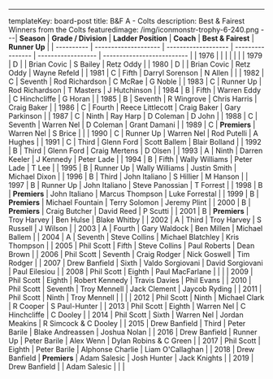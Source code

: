 ---
templateKey: board-post
title: B&F A - Colts
description: Best & Fairest Winners from the Colts
featuredimage: /img/iconmonstr-trophy-6-240.png
---| **Season** | **Grade / Division** | **Ladder Position** | **Coach**        | **Best & Fairest** | **Runner Up**              |
| ---------- | -------------------- | ------------------- | ---------------- | ------------------ | -------------------------- |
| 1976       |                      |                     |                  |                    |                            |
| 1979       | D                    |                     | Brian Covic      | S Bailey           | Retz Oddy                  |
| 1980       | D                    |                     | Brian Covic      | Retz Oddy          | Wayne Refeld               |
| 1981       | C                    | Fifth               | Darryl Sorenson  | N Allen            |                            |
| 1982       | C                    | Seventh             | Rod Richardson   | C McRae            | G Noble                    |
| 1983       | C                    | Runner Up           | Rod Richardson   | T Masters          | J Hutchinson               |
| 1984       | B                    | Fifth               | Warren Eddy      | C Hinchcliffe      | G Horan                    |
| 1985       | B                    | Seventh             | R Wingrove       | Chris Harris       | Craig Baker                |
| 1986       | C                    | Fourth              | Reece Littlecott | Craig Baker        | Gary Parkinson             |
| 1987       | C                    | Ninth               | Ray Harp         | D Coleman          | D John                     |
| 1988       | C                    | Seventh             | Warren Nel       | D Coleman          | Grant Damani               |
| 1989       | C                    | **Premiers**        | Warren Nel       | S Brice            |                            |
| 1990       | C                    | Runner Up           | Warren Nel       | Rod Putelli        | A Hughes                   |
| 1991       | C                    | Third               | Glenn Ford       | Scott Ballem       | Blair Bolland              |
| 1992       | B                    | Third               | Glenn Ford       | Craig Mertens      | D Olsen                    |
| 1993       | A                    | Ninth               | Darren Keeler    | J Kennedy          | Peter Lade                 |
| 1994       | B                    | Fifth               | Wally Williams   | Peter Lade         | T Lee                      |
| 1995       | B                    | Runner Up           | Wally Williams   | Justin Smith       | Michael Dixon              |
| 1996       | B                    | Third               | John Italiano    | S Hillier          | M Hanson                   |
| 1997       | B                    | Runner Up           | John Italiano    | Steve Panossian    | T Forrest                  |
| 1998       | B                    | **Premiers**        | John Italiano    | Marcus Thompson    | Luke Forrestal             |
| 1999       | B                    | **Premiers**        | Michael Fountain | Terry Solomon      | Jeremy Plint               |
| 2000       | B                    | **Premiers**        | Craig Butcher    | David Reed         | P Scutti                   |
| 2001       | B                    | **Premiers**        | Troy Harvey      | Ben Hulse          | Blake Whitby               |
| 2002       | A                    | Third               | Troy Harvey      | S Russell          | J Wilson                   |
| 2003       | A                    | Fourth              | Gary Waldock     | Ben Millen         | Michael Ballem             |
| 2004       | A                    | Seventh             | Steve Collins    | Michael Blatchley  | Kris Thompson              |
| 2005       | Phil Scott           | Fifth               | Steve Collins    | Paul Roberts       | Dean Brown                 |
| 2006       | Phil Scott           | Seventh             | Craig Rodger     | Nick Goswell       | Tim Rodger                 |
| 2007       | Drew Banfield        | Sixth               | Valdo Sorgiovani | David Sorgiovani   | Paul Eilesiou              |
| 2008       | Phil Scott           | Eighth              | Paul MacFarlane  |                    |                            |
| 2009       | Phil Scott           | Eighth              | Robert Kennedy   | Travis Davies      | Phil Evans                 |
| 2010       | Phil Scott           | Seventh             | Troy Mennell     | Jack Clement       | Jaycob Ryding              |
| 2011       | Phil Scott           | Ninth               | Troy Mennell     |                    |                            |
| 2012       | Phil Scott           | Ninth               | Michael Clark    | R Cooper           | S Paul-Hunter              |
| 2013       | Phil Scott           | Eighth              | Warren Nel       | C Hinchcliffe      | C Dooley                   |
| 2014       | Phil Scott           | Sixth               | Warren Nel       | Jordan Meakins     | R Simcock &amp; C Dooley   |
| 2015       | Drew Banfield        | Third               | Peter Barile     | Blake Andreassen   | Joshua Nolan               |
| 2016       | Drew Banfield        | Runner Up           | Peter Barile     | Alex Wenn          | Dylan Robins &amp; C Green |
| 2017       | Phil Scott           | Eighth              | Peter Barile     | Alphonse Charlie   | Liam O&#39;Callaghan       |
| 2018       | Drew Banfield        | **Premiers**        | Adam Salesic     | Josh Hunter        | Jack Knights               |
| 2019       | Drew Banfield        |                     | Adam Salesic     |                    |                            |
